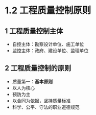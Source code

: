 # 1.2 工程质量控制原则

## 1 工程质量控制主体

* 自控主体：勘察设计单位、施工单位
* 监控主体：政府、建设单位、监理单位

## 2 工程质量控制的原则

* 质量第一：**基本原则**
* 以人为核心
* 预防为主
* 以合同为依据，坚持质量标准
* 科学、公平、守法的职业道德规范

